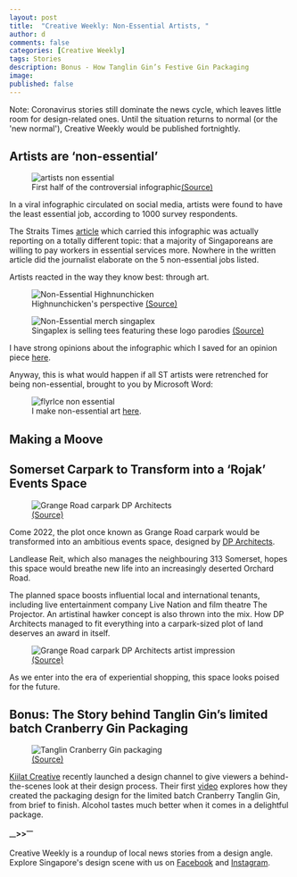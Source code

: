 ```yaml
---
layout: post
title:  "Creative Weekly: Non-Essential Artists, "
author: d
comments: false
categories: [Creative Weekly]
tags: Stories
description: Bonus - How Tanglin Gin’s Festive Gin Packaging 
image:
published: false
---
```


Note: Coronavirus stories still dominate the news cycle, which leaves little room for design-related ones. Until the situation returns to normal (or the 'new normal'), Creative Weekly would be published fortnightly.

<h2>Artists are ‘non-essential’</h2>

<figure>
<img src="" alt="artists non essential" />
<figcaption>First half of the controversial infographic<a href="https://www.straitstimes.com/singapore/manpower/8-in-10-singaporeans-willing-to-pay-more-for-essential-services">(Source)</a></figcaption>
</figure>

In a viral infographic circulated on social media, artists were found to have the least essential job, according to 1000 survey respondents.

The Straits Times <a href="https://www.straitstimes.com/singapore/manpower/8-in-10-singaporeans-willing-to-pay-more-for-essential-services">article</a> which carried this infographic was actually reporting on a totally different topic: that a majority of Singaporeans are willing to pay workers in essential services more. Nowhere in the written article did the journalist elaborate on the 5 non-essential jobs listed. 

Artists reacted in the way they know best: through art.

<figure>
<img src="" alt="Non-Essential Highnunchicken" />
<figcaption>Highnunchicken's perspective <a href="https://www.facebook.com/highnunchicken/photos/a.313936132651392/503876566990680">(Source)</a></figcaption>
</figure>

<figure>
<img src="" alt="Non-Essential merch singaplex" />
<figcaption>Singaplex is selling tees featuring these logo parodies <a href="https://www.facebook.com/singaplex/photos/a.2130237737268338/2448301312128644">(Source)</a></figcaption>
</figure>

I have strong opinions about the infographic which I saved for an opinion piece <a href="https://dis-sg.github.io/artists-non-essential/">here</a>. 

Anyway, this is what would happen if all ST artists were retrenched for being non-essential, brought to you by Microsoft Word: 

<figure>
<img src="" alt="flyrlce non essential" />
<figcaption>I make non-essential art <a href="https://www.instagram.com/flyrlce">here</a>.</figcaption>
</figure>

<h2>Making a Moove</h2>



<h2>Somerset Carpark to Transform into a ‘Rojak’ Events Space</h2>

<figure>
<img src="" alt="Grange Road carpark DP Architects" />
<figcaption><a href="https://www.lendleaseglobalcommercialreit.com/-/media/asia/lendlease-global-commercial-reit/investor-relations/sgx-announcements/2020/20200613/20200613--lendlease-global-commercial-reit-wins-tender-to-redevelop-grange-road-car-park.pdf">(Source)</a></figcaption>
</figure>

Come 2022, the plot once known as Grange Road carpark would be transformed into an ambitious events space, designed by <a href="https://www.dpa.com.sg/">DP Architects</a>. 

Landlease Reit, which also manages the neighbouring 313 Somerset, hopes this space would breathe new life into an increasingly deserted Orchard Road. 

The planned space boosts influential local and international tenants, including live entertainment company Live Nation and film theatre The Projector. An artistinal hawker concept is also thrown into the mix. How DP Architects managed to fit everything into a carpark-sized plot of land deserves an award in itself. 

<figure>
<img src="" alt="Grange Road carpark DP Architects artist impression" />
<figcaption><a href="https://www.lendleaseglobalcommercialreit.com/-/media/asia/lendlease-global-commercial-reit/investor-relations/sgx-announcements/2020/20200613/20200613--lendlease-global-commercial-reit-wins-tender-to-redevelop-grange-road-car-park.pdf">(Source)</a></figcaption>
</figure>

As we enter into the era of experiential shopping, this space looks poised for the future.

<h2>Bonus: The Story behind Tanglin Gin’s limited batch Cranberry Gin Packaging</h2> 

<figure>
<img src="" alt="Tanglin Cranberry Gin packaging" />
<figcaption><a href="https://www.kiilatcreative.com/project/tanglin-cranberry">(Source)</a></figcaption>
</figure>

<a href="https://www.kiilatcreative.com/">Kiilat Creative</a> recently launched a design channel to give viewers a behind-the-scenes look at their design process. Their first <a href="https://www.youtube.com/watch?v=29dcbeK_UQ8">video</a> explores how they created the packaging design for the limited batch Cranberry Tanglin Gin, from brief to finish. Alcohol tastes much better when it comes in a delightful package. 

<strong><sub>—</sub>><sub></sub>><sup>—</sup></strong>

Creative Weekly is a roundup of local news stories from a design angle. Explore Singapore's design scene with us on <a href="https://www.facebook.com/designinsingapore/">Facebook</a> and <a href="https://www.instagram.com/designinsingapore/">Instagram</a>. 
